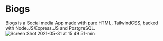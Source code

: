 # Biogs
Biogs is a Social media App made with pure HTML, TailwindCSS, backed with Node.JS/Express.JS and PostgreSQL.
![Screen Shot 2021-05-31 at 15 49 51-min](https://user-images.githubusercontent.com/75132670/120212290-74e52c80-c23a-11eb-99f6-015d69307996.png)

